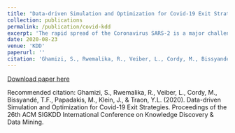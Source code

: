 ```yaml
---
title: "Data-driven Simulation and Optimization for Covid-19 Exit Strategies"
collection: publications
permalink: /publication/covid-kdd
excerpt: 'The rapid spread of the Coronavirus SARS-2 is a major challenge that led almost all governments worldwide to take drastic measures to respond to the tragedy. Chief among those measures is the massive lockdown of entire countries and cities, which beyond its global economic impact has created some deep social and psychological tensions within populations. While the adopted mitigation measures (including the lockdown) have generally proven useful, policymakers are now facing a critical question: how and when to lift the mitigation measures? A carefully-planned exit strategy is indeed necessary to recover from the pandemic without risking a new outbreak. Classically, exit strategies rely on mathematical modeling to predict the effect of public health interventions. Such models are unfortunately known to be sensitive to some key parameters, which are usually set based on rules-of-thumb. In this paper, we propose to augment epidemiological forecasting with actual data-driven models that will learn to fine-tune predictions for different contexts (e.g., per country). We have therefore built a pandemic simulation and forecasting toolkit that combines a deep learning estimation of the epidemiological parameters of the disease in order to predict the cases and deaths, and a genetic algorithm component searching for optimal trade-offs/policies between constraints and objectives set by decision-makers. Replaying pandemic evolution in various countries, we experimentally show that our approach yields predictions with much lower error rates than pure epidemiological models in 75% of the cases and achieves a 95% R² score when the learning is transferred and tested on unseen countries. When used for forecasting, this approach provides actionable insights into the impact of individual measures and strategies.'
date: 2020-08-23
venue: 'KDD'
paperurl: ''
citation: 'Ghamizi, S., Rwemalika, R., Veiber, L., Cordy, M., Bissyandé, T.F., Papadakis, M., Klein, J., & Traon, Y.L. (2020). Data-driven Simulation and Optimization for Covid-19 Exit Strategies. Proceedings of the 26th ACM SIGKDD International Conference on Knowledge Discovery & Data Mining.'
---
```

[Download paper here](https://www.semanticscholar.org/paper/14996cc316d471b84124c77ef9ff5922ad97b155)


Recommended citation: Ghamizi, S., Rwemalika, R., Veiber, L., Cordy, M., Bissyandé, T.F., Papadakis, M., Klein, J., & Traon, Y.L. (2020). Data-driven Simulation and Optimization for Covid-19 Exit Strategies. Proceedings of the 26th ACM SIGKDD International Conference on Knowledge Discovery & Data Mining.
